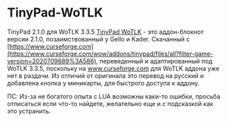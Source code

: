 # TinyPad-WoTLK
TinyPad 2.1.0 для WoTLK 3.3.5
[TinyPad WoTLK](https://github.com/Makcumoz/TinyPad-WoTLK) - это аддон-блокнот версии 2.1.0, позаимствованный у Gello и Kader. Скачанный с [https://www.curseforge.com](https://www.curseforge.com/wow/addons/tinypad/files/all?filter-game-version=2020709689%3A586), переведенный и адаптированный под WoTLK 3.3.5, поскольку на www.curseforge.com для WoTLK аддона уже нет в раздачи. Из отличий от оригинала это перевод на русский и добавлена кнопка у миникарты, для быстрого доступа к аддону.

ПС: Из-за не богатого опыта с LUA возможны каки-то ошибки, просьба отписаться если что-то найдете, желательно еще и с подсказкой как это устранить. 

